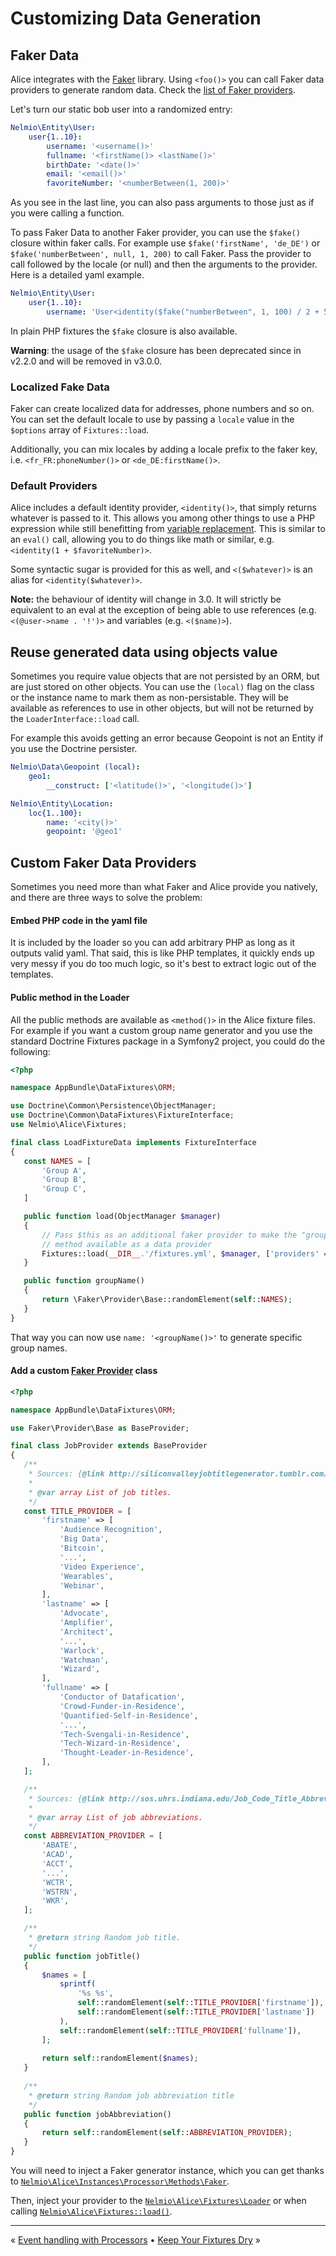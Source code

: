 # Customizing Data Generation

## Faker Data

Alice integrates with the [Faker](https://github.com/fzaninotto/Faker) library.
Using `<foo()>` you can call Faker data providers to generate random data. Check
the [list of Faker providers](https://github.com/fzaninotto/Faker#formatters).

Let's turn our static bob user into a randomized entry:

```yaml
Nelmio\Entity\User:
    user{1..10}:
        username: '<username()>'
        fullname: '<firstName()> <lastName()>'
        birthDate: '<date()>'
        email: '<email()>'
        favoriteNumber: '<numberBetween(1, 200)>'
```

As you see in the last line, you can also pass arguments to those just as if
you were calling a function.

To pass Faker Data to another Faker provider, you can use the `$fake()` closure
within faker calls. For example use `$fake('firstName', 'de_DE')` or
`$fake('numberBetween', null, 1, 200)` to call Faker. Pass the provider to call
followed by the locale (or null) and then the arguments to the provider. Here
is a detailed yaml example.

```yaml
Nelmio\Entity\User:
    user{1..10}:
        username: 'User<identity($fake("numberBetween", 1, 100) / 2 + 5)>'
```

In plain PHP fixtures the `$fake` closure is also available.

**Warning**: the usage of the `$fake` closure has been deprecated since in v2.2.0 and will be removed in v3.0.0.


### Localized Fake Data

Faker can create localized data for addresses, phone numbers and so on. You can
set the default locale to use by passing a `locale` value in the `$options`
array of `Fixtures::load`.

Additionally, you can mix locales by adding a locale prefix to the faker key,
i.e. `<fr_FR:phoneNumber()>` or `<de_DE:firstName()>`.


### Default Providers

Alice includes a default identity provider, `<identity()>`, that
simply returns whatever is passed to it. This allows you among other
things to use a PHP expression while still benefitting from
[variable replacement](fixtures-refactoring.md#variables). This is similar to an `eval()`
call, allowing you to do things like math or similar, e.g.
`<identity(1 + $favoriteNumber)>`.

Some syntactic sugar is provided for this as well, and `<($whatever)>`
is an alias for `<identity($whatever)>`.

**Note:** the behaviour of identity will change in 3.0. It will strictly be equivalent to
an eval at the exception of being able to use references (e.g. `<(@user->name . '!')>`
and variables (e.g. `<($name)>`).


## Reuse generated data using objects value

Sometimes you require value objects that are not persisted by an ORM, but
are just stored on other objects. You can use the `(local)` flag on the class
or the instance name to mark them as non-persistable. They will be available
as references to use in other objects, but will not be returned by the
`LoaderInterface::load` call.

For example this avoids getting an error because Geopoint is not an Entity
if you use the Doctrine persister.

```yaml
Nelmio\Data\Geopoint (local):
    geo1:
        __construct: ['<latitude()>', '<longitude()>']

Nelmio\Entity\Location:
    loc{1..100}:
        name: '<city()>'
        geopoint: '@geo1'
```


## Custom Faker Data Providers

Sometimes you need more than what Faker and Alice provide you natively, and
there are three ways to solve the problem:


#### Embed PHP code in the yaml file

It is included by the loader so you can add arbitrary PHP as long as it outputs
valid yaml. That said, this is like PHP templates, it quickly ends up very messy
if you do too much logic, so it's best to extract logic out of the templates.
  

#### Public method in the Loader

All the public methods are available as `<method()>` in the Alice fixture files.
For example if you want a custom group name generator and you use the standard
Doctrine Fixtures package in a Symfony2 project, you could do the following:

```php
<?php

namespace AppBundle\DataFixtures\ORM;

use Doctrine\Common\Persistence\ObjectManager;
use Doctrine\Common\DataFixtures\FixtureInterface;
use Nelmio\Alice\Fixtures;

final class LoadFixtureData implements FixtureInterface
{
   const NAMES = [
       'Group A',
       'Group B',
       'Group C',
   ]

   public function load(ObjectManager $manager)
   {
       // Pass $this as an additional faker provider to make the "groupName"
       // method available as a data provider
       Fixtures::load(__DIR__.'/fixtures.yml', $manager, ['providers' => [$this]]);
   }

   public function groupName()
   {
       return \Faker\Provider\Base::randomElement(self::NAMES);
   }
}
```

That way you can now use `name: '<groupName()>'` to generate specific group names.


#### Add a custom [Faker Provider](https://github.com/fzaninotto/Faker/tree/master/src/Faker/Provider) class

```php
<?php

namespace AppBundle\DataFixtures\ORM;

use Faker\Provider\Base as BaseProvider;

final class JobProvider extends BaseProvider
{
   /**
    * Sources: {@link http://siliconvalleyjobtitlegenerator.tumblr.com/}
    *
    * @var array List of job titles.
    */
   const TITLE_PROVIDER = [
       'firstname' => [
           'Audience Recognition',
           'Big Data',
           'Bitcoin',
           '...',
           'Video Experience',
           'Wearables',
           'Webinar',
       ],
       'lastname' => [
           'Advocate',
           'Amplifier',
           'Architect',
           '...',
           'Warlock',
           'Watchman',
           'Wizard',
       ],
       'fullname' => [
           'Conductor of Datafication',
           'Crowd-Funder-in-Residence',
           'Quantified-Self-in-Residence',
           '...',
           'Tech-Svengali-in-Residence',
           'Tech-Wizard-in-Residence',
           'Thought-Leader-in-Residence',
       ],
   ];

   /**
    * Sources: {@link http://sos.uhrs.indiana.edu/Job_Code_Title_Abbreviation_List.htm}
    *
    * @var array List of job abbreviations.
    */
   const ABBREVIATION_PROVIDER = [
       'ABATE',
       'ACAD',
       'ACCT',
       '...',
       'WCTR',
       'WSTRN',
       'WKR',
   ];

   /**
    * @return string Random job title.
    */
   public function jobTitle()
   {
       $names = [
           sprintf(
               '%s %s',
               self::randomElement(self::TITLE_PROVIDER['firstname']),
               self::randomElement(self::TITLE_PROVIDER['lastname'])
           ),
           self::randomElement(self::TITLE_PROVIDER['fullname']),
       ];
       
       return self::randomElement($names);
   }
   
   /**
    * @return string Random job abbreviation title
    */
   public function jobAbbreviation()
   {
       return self::randomElement(self::ABBREVIATION_PROVIDER);
   }
}
```

You will need to inject a Faker generator instance, which you can get thanks to
[`Nelmio\Alice\Instances\Processor\Methods\Faker`](../src/Nelmio/Alice/Instances/Processor/Methods/Faker.php).

Then, inject your provider to the [`Nelmio\Alice\Fixtures\Loader`](../src/Nelmio/Alice/Fixtures/Loader.php) or when
calling [`Nelmio\Alice\Fixtures::load()`](../src/Nelmio/Alice/Fixtures.php#L55).


<hr />

« [Event handling with Processors](processors.md) • [Keep Your Fixtures Dry](fixtures-refactoring.md) »
